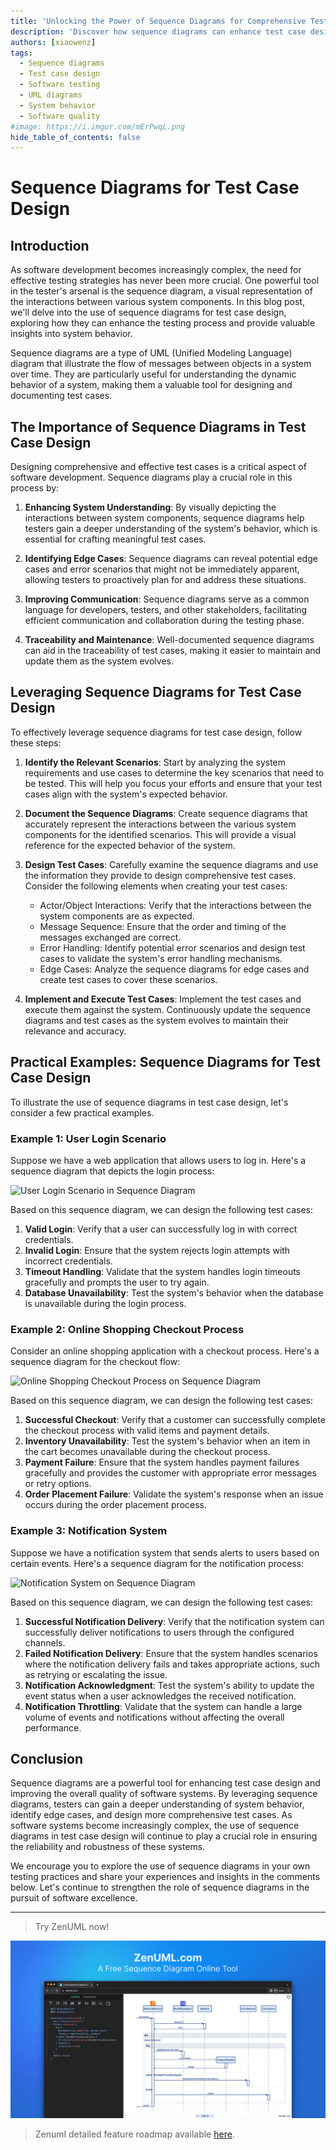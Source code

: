 ```yaml
---
title: 'Unlocking the Power of Sequence Diagrams for Comprehensive Test Case Design'
description: 'Discover how sequence diagrams can enhance test case design and improve software quality. Explore practical examples and learn how to leverage sequence diagrams for effective testing strategies.'
authors: [xiaowenz]
tags:
  - Sequence diagrams
  - Test case design
  - Software testing
  - UML diagrams
  - System behavior
  - Software quality
#image: https://i.imgur.com/mErPwqL.png
hide_table_of_contents: false
---
```


# Sequence Diagrams for Test Case Design

## Introduction

As software development becomes increasingly complex, the need for effective testing strategies has never been more crucial. One powerful tool in the tester's arsenal is the sequence diagram, a visual representation of the interactions between various system components. In this blog post, we'll delve into the use of sequence diagrams for test case design, exploring how they can enhance the testing process and provide valuable insights into system behavior.

Sequence diagrams are a type of UML (Unified Modeling Language) diagram that illustrate the flow of messages between objects in a system over time. They are particularly useful for understanding the dynamic behavior of a system, making them a valuable tool for designing and documenting test cases.

<!-- truncate -->

## The Importance of Sequence Diagrams in Test Case Design

Designing comprehensive and effective test cases is a critical aspect of software development. Sequence diagrams play a crucial role in this process by:

1. **Enhancing System Understanding**: By visually depicting the interactions between system components, sequence diagrams help testers gain a deeper understanding of the system's behavior, which is essential for crafting meaningful test cases.

2. **Identifying Edge Cases**: Sequence diagrams can reveal potential edge cases and error scenarios that might not be immediately apparent, allowing testers to proactively plan for and address these situations.

3. **Improving Communication**: Sequence diagrams serve as a common language for developers, testers, and other stakeholders, facilitating efficient communication and collaboration during the testing phase.

4. **Traceability and Maintenance**: Well-documented sequence diagrams can aid in the traceability of test cases, making it easier to maintain and update them as the system evolves.

## Leveraging Sequence Diagrams for Test Case Design

To effectively leverage sequence diagrams for test case design, follow these steps:

1. **Identify the Relevant Scenarios**: Start by analyzing the system requirements and use cases to determine the key scenarios that need to be tested. This will help you focus your efforts and ensure that your test cases align with the system's expected behavior.

2. **Document the Sequence Diagrams**: Create sequence diagrams that accurately represent the interactions between the various system components for the identified scenarios. This will provide a visual reference for the expected behavior of the system.

3. **Design Test Cases**: Carefully examine the sequence diagrams and use the information they provide to design comprehensive test cases. Consider the following elements when creating your test cases:

   - Actor/Object Interactions: Verify that the interactions between the system components are as expected.
   - Message Sequence: Ensure that the order and timing of the messages exchanged are correct.
   - Error Handling: Identify potential error scenarios and design test cases to validate the system's error handling mechanisms.
   - Edge Cases: Analyze the sequence diagrams for edge cases and create test cases to cover these scenarios.

4. **Implement and Execute Test Cases**: Implement the test cases and execute them against the system. Continuously update the sequence diagrams and test cases as the system evolves to maintain their relevance and accuracy.

## Practical Examples: Sequence Diagrams for Test Case Design

To illustrate the use of sequence diagrams in test case design, let's consider a few practical examples.

### Example 1: User Login Scenario

Suppose we have a web application that allows users to log in. Here's a sequence diagram that depicts the login process:

![User Login Scenario in Sequence Diagram](https://cdn.sa.net/2024/05/07/5ag6LFeHnt2kcoW.png)

Based on this sequence diagram, we can design the following test cases:

1. **Valid Login**: Verify that a user can successfully log in with correct credentials.
2. **Invalid Login**: Ensure that the system rejects login attempts with incorrect credentials.
3. **Timeout Handling**: Validate that the system handles login timeouts gracefully and prompts the user to try again.
4. **Database Unavailability**: Test the system's behavior when the database is unavailable during the login process.

### Example 2: Online Shopping Checkout Process

Consider an online shopping application with a checkout process. Here's a sequence diagram for the checkout flow:

![Online Shopping Checkout Process on Sequence Diagram](https://cdn.sa.net/2024/05/07/Wyo9XaJl45MfrwH.png)

Based on this sequence diagram, we can design the following test cases:

1. **Successful Checkout**: Verify that a customer can successfully complete the checkout process with valid items and payment details.
2. **Inventory Unavailability**: Test the system's behavior when an item in the cart becomes unavailable during the checkout process.
3. **Payment Failure**: Ensure that the system handles payment failures gracefully and provides the customer with appropriate error messages or retry options.
4. **Order Placement Failure**: Validate the system's response when an issue occurs during the order placement process.

### Example 3: Notification System

Suppose we have a notification system that sends alerts to users based on certain events. Here's a sequence diagram for the notification process:

![Notification System on Sequence Diagram](https://cdn.sa.net/2024/05/07/Sg5IaZwbJ1cqTdH.png)

Based on this sequence diagram, we can design the following test cases:

1. **Successful Notification Delivery**: Verify that the notification system can successfully deliver notifications to users through the configured channels.
2. **Failed Notification Delivery**: Ensure that the system handles scenarios where the notification delivery fails and takes appropriate actions, such as retrying or escalating the issue.
3. **Notification Acknowledgment**: Test the system's ability to update the event status when a user acknowledges the received notification.
4. **Notification Throttling**: Validate that the system can handle a large volume of events and notifications without affecting the overall performance.

## Conclusion

Sequence diagrams are a powerful tool for enhancing test case design and improving the overall quality of software systems. By leveraging sequence diagrams, testers can gain a deeper understanding of system behavior, identify edge cases, and design more comprehensive test cases. As software systems become increasingly complex, the use of sequence diagrams in test case design will continue to play a crucial role in ensuring the reliability and robustness of these systems.

We encourage you to explore the use of sequence diagrams in your own testing practices and share your experiences and insights in the comments below. Let's continue to strengthen the role of sequence diagrams in the pursuit of software excellence.

---

> Try ZenUML now!

[![ZenUML: The Best Diagram Plugin for Confluence](../../static/img/og-image.png)](https://app.zenuml.com)

> Zenuml detailed feature roadmap available [here](/roadmap).

